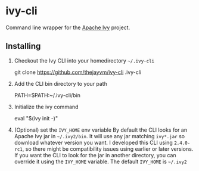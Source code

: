 ivy-cli
==============================

Command line wrapper for the [Apache Ivy](http://ant.apache.org/ivy/index.html) project.

## Installing

1. Checkout the Ivy CLI into your homedirectory `~/.ivy-cli`

    git clone https://github.com/thejayvm/ivy-cli .ivy-cli

2. Add the CLI bin directory to your path

    PATH=$PATH:~/.ivy-cli/bin
    
3. Initialize the ivy command

   eval "$(ivy init -)"
    
4. (Optional) set the `IVY_HOME` env variable
   By default the CLI looks for an Apache Ivy jar in `~/.ivy2/bin`. It will use any jar matching `ivy*.jar` so download whatever version you want. I developed this CLI using `2.4.0-rc1`, so there might be compatibility issues using earlier or later versions. If you want the CLI to look for the jar in another directory, you can override it using the `IVY_HOME` variable. The default `IVY_HOME` is `~/.ivy2`
